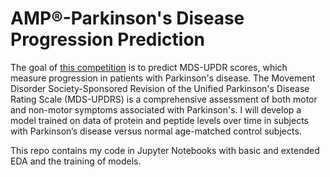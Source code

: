# AMP®-Parkinson's Disease Progression Prediction

The goal of <a href='https://www.kaggle.com/competitions/amp-parkinsons-disease-progression-prediction'>this competition</a> is to predict MDS-UPDR scores, which measure progression in patients with Parkinson's disease. The Movement Disorder Society-Sponsored Revision of the Unified Parkinson's Disease Rating Scale (MDS-UPDRS) is a comprehensive assessment of both motor and non-motor symptoms associated with Parkinson's. I will develop a model trained on data of protein and peptide levels over time in subjects with Parkinson’s disease versus normal age-matched control subjects.

This repo contains my code in Jupyter Notebooks with basic and extended EDA and the training of models. 
